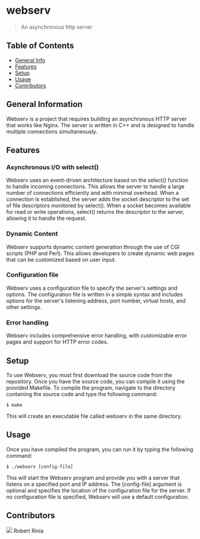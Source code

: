 # webserv
> An asynchronous http server

## Table of Contents
* [General Info](#general-information)
* [Features](#features)
* [Setup](#setup)
* [Usage](#usage)
* [Contributors](#contributors)

## General Information
Webserv is a project that requires building an asynchronous HTTP server that works like Nginx. The server is written in C++ and is designed to handle multiple connections simultaneously.

## Features

### Asynchronous I/O with select()
Webserv uses an event-driven architecture based on the select() function to handle incoming connections. This allows the server to handle a large number of connections efficiently and with minimal overhead. 
When a connection is established, the server adds the socket descriptor to the set of file descriptors monitored by select(). 
When a socket becomes available for read or write operations, select() returns the descriptor to the server, allowing it to handle the request.

### Dynamic Content
Webserv supports dynamic content generation through the use of CGI scripts (PHP and Perl). This allows developers to create dynamic web pages that can be customized based on user input.

### Configuration file
Webserv uses a configuration file to specify the server's settings and options. The configuration file is written in a simple syntax and includes options for the server's listening address, port number, virtual hosts, and other settings.

### Error handling
Webserv includes comprehensive error handling, with customizable error pages and support for HTTP error codes.

## Setup
To use Webserv, you must first download the source code from the repository. Once you have the source code, you can compile it using the provided Makefile.
To compile the program, navigate to the directory containing the source code and type the following command:

`$ make`

This will create an executable file called webserv in the same directory.

## Usage
Once you have compiled the program, you can run it by typing the following command:

`$ ./webserv [config-file]`

This will start the Webserv program and provide you with a server that listens on a specified port and IP address. The [config-file] argument is optional and specifies the location of the configuration file for the server. 
If no configuration file is specified, Webserv will use a default configuration.

## Contributors
[![](https://github.com/PanoramixDeDruide.png?size=50)](https://github.com/PanoramixDeDruide)
Robert Rinia
